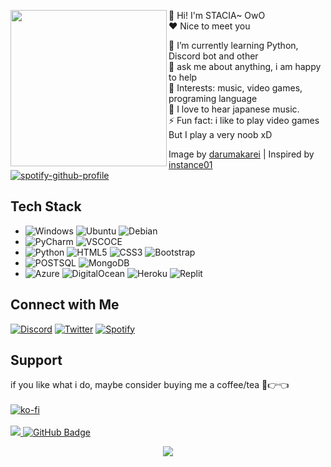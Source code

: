 <p float="left">
  <img src='pic.jpg' width='250' align="left">
  <p float="left">

  👋 Hi! I'm STACIA~ OwO <br>
  ❤ Nice to meet you

  🌱 I’m currently learning Python, Discord bot and other<br>
  💬 ask me about anything, i am happy to help<br>
  💜 Interests: music, video games, programing language<br>
  🎵 I love to hear japanese music.<br>
  ⚡ Fun fact: i like to play video games But I play a very noob xD

  Image by [darumakarei](https://twitter.com/darumakarei/status/1498288587028135937) |
  Inspired by [instance01](https://github.com/instance01/instance01)<br>
  [![spotify-github-profile](https://spotify-github-profile.vercel.app/api/view?uid=yioz5owf1lq36k6pn82ie126p&cover_image=true&theme=novatorem&bar_color=53b14f&bar_color_cover=false)](https://spotify-github-profile.vercel.app/api/view?uid=yioz5owf1lq36k6pn82ie126p&redirect=false)

## Tech Stack

* ![Windows](https://img.shields.io/badge/Windows-0078D6?style=for-the-badge&logo=windows&logoColor=white)
  ![Ubuntu](https://img.shields.io/badge/Ubuntu-E95420?style=for-the-badge&logo=ubuntu&logoColor=white)
  ![Debian](https://img.shields.io/badge/Debian-D70A53?style=for-the-badge&logo=debian&logoColor=white)
* ![PyCharm](https://img.shields.io/badge/pycharm-143?style=for-the-badge&logo=pycharm&logoColor=black&color=black&labelColor=green)
  ![VSCOCE](https://img.shields.io/badge/Visual_studio_Code-0078D4?style=for-the-badge&logo=visual%20studio%20code&logoColor=white)
* ![Python](https://img.shields.io/badge/Python-14354c?style=for-the-badge&logo=python&logoColor=ffffff)
  ![HTML5](https://img.shields.io/badge/html5-%23E34F26.svg?style=for-the-badge&logo=html5&logoColor=white)
  ![CSS3](https://img.shields.io/badge/css3-%231572B6.svg?style=for-the-badge&logo=css3&logoColor=white)
  ![Bootstrap](https://img.shields.io/badge/bootstrap-%23563D7C.svg?style=for-the-badge&logo=bootstrap&logoColor=white)
* ![POSTSQL](https://img.shields.io/badge/PostgreSQL-316192?style=for-the-badge&logo=postgresql&logoColor=white)
  ![MongoDB](https://img.shields.io/badge/MongoDB-4EA94B?style=for-the-badge&logo=mongodb&logoColor=white)
* ![Azure](https://img.shields.io/badge/azure-%230072C6.svg?style=for-the-badge&logo=microsoftazure&logoColor=white)
  <!-- ![Cloudflare](https://img.shields.io/badge/Cloudflare-F38020?style=for-the-badge&logo=Cloudflare&logoColor=white) -->
  ![DigitalOcean](https://img.shields.io/badge/DigitalOcean-%230167ff.svg?style=for-the-badge&logo=digitalOcean&logoColor=white)
  ![Heroku](https://img.shields.io/badge/Heroku-430098?style=for-the-badge&logo=heroku&logoColor=white)
  ![Replit](https://img.shields.io/badge/replit-667881?style=for-the-badge&logo=replit&logoColor=white)

## Connect with Me

  [![Discord](https://img.shields.io/badge/Discord-5865F2?style=for-the-badge&logo=discord&logoColor=white)](https://discord.com/users/240059262297047041)
  [![Twitter](https://img.shields.io/badge/Twitter-1DA1F2?style=for-the-badge&logo=twitter&logoColor=white)](https://twitter.com/Stacia__x)
  [![Spotify](https://img.shields.io/badge/Spotify-1ED760?&style=for-the-badge&logo=spotify&logoColor=white)](https://open.spotify.com/user/yioz5owf1lq36k6pn82ie126p)

## Support

  if you like what i do, maybe consider buying me a coffee/tea 🥺👉👈<br><br>
  [![ko-fi](https://ko-fi.com/img/githubbutton_sm.svg)](https://ko-fi.com/staciax)
  <br><br>
  <a href="https://github.com/staciax">
    <img src="https://komarev.com/ghpvc/?username=staciax">
</a>
<a href="https://github.com/staciax?tab=followers"><img src="https://img.shields.io/github/followers/staciax?label=Followers&style=social" alt="GitHub Badge"></a>
  </p>
</p>
  <p  align="center">
<img src="https://raw.githubusercontent.com/bornmay/bornmay/Update/svg/Bottom.svg">
